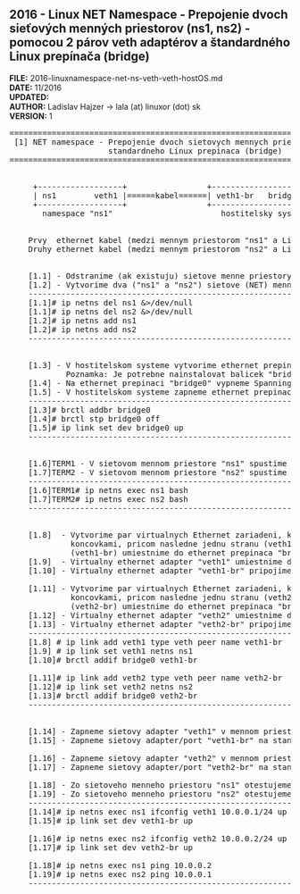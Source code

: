 ## 2016 - Linux NET Namespace - Prepojenie dvoch sieťových menných priestorov (ns1, ns2) - pomocou 2 párov veth adaptérov a štandardného Linux prepínača (bridge)


**FILE:** 2016-linuxnamespace-net-ns-veth-veth-hostOS.md  
**DATE:** 11/2016  
**UPDATED:**  
**AUTHOR:** Ladislav Hajzer -> lala (at) linuxor (dot) sk  
**VERSION:** 1


<pre>
======================================================================================================================
 [1] NET namespace - Prepojenie dvoch sietovych mennych priestorov (ns1, ns2) - pomocou 2 parov veth adapterov a 
                     standardneho Linux prepinaca (bridge)
======================================================================================================================


     +------------------+                 +-------------------------------+                 +------------------+
     | ns1        veth1 |======kabel======| veth1-br   bridge0   veth2-br |======kabel======| veth2        ns2 |
     +------------------+                 +-------------------------------+                 +------------------+
       namespace "ns1"                       hostitelsky system (bridge)                       namespace "ns2"


    Prvy  ethernet kabel (medzi mennym priestorom "ns1" a Linuxovym prepinacom "bridge0"): veth1====veth1-br
    Druhy ethernet kabel (medzi mennym priestorom "ns2" a Linuxovym prepinacom "bridge0"): veth2====veth2-br


    [1.1] - Odstranime (ak existuju) sietove menne priestory "ns1" a "ns2".
    [1.2] - Vytvorime dva ("ns1" a "ns2") sietove (NET) menne priestory.
    ----------------------------------------------------------------------------------------------------------------
    [1.1]# ip netns del ns1 &>/dev/null
    [1.1]# ip netns del ns2 &>/dev/null
    [1.2]# ip netns add ns1
    [1.2]# ip netns add ns2
    ----------------------------------------------------------------------------------------------------------------


    [1.3] - V hostitelskom systeme vytvorime ethernet prepinac/bridge s menom "bridge0".
            Poznamka: Je potrebne nainstalovat balicek "bridge-utils" sluziaci na administraciu Linux prepinaca/bridge.
    [1.4] - Na ethernet prepinaci "bridge0" vypneme Spanning Tree Protokol (STP).
    [1.5] - V hostitelskom systeme zapneme ethernet prepinac "bridge0".
    ----------------------------------------------------------------------------------------------------------------
    [1.3]# brctl addbr bridge0
    [1.4]# brctl stp bridge0 off
    [1.5]# ip link set dev bridge0 up
    ----------------------------------------------------------------------------------------------------------------


    [1.6]TERM1 - V sietovom mennom priestore "ns1" spustime (exec) prikaz "bash".
    [1.7]TERM2 - V sietovom mennom priestore "ns2" spustime (exec) prikaz "bash".
    ----------------------------------------------------------------------------------------------------------------
    [1.6]TERM1# ip netns exec ns1 bash
    [1.7]TERM2# ip netns exec ns2 bash
    ----------------------------------------------------------------------------------------------------------------


    [1.8]  - Vytvorime par virtualnych Ethernet zariadeni, ktore budu predstavovat sietovy kabel s dvoma RJ45 
             koncovkami, pricom nasledne jednu stranu (veth1) umiestnime do menneho priestoru "ns1" a druhu stranu 
             (veth1-br) umiestnime do ethernet prepinaca "bridge0".
    [1.9]  - Virtualny ethernet adapter "veth1" umiestnime do sietoveho menneho priestoru "ns1".
    [1.10] - Virtualny ethernet adapter "veth1-br" pripojime do ethernet prepinaca "bridge0".

    [1.11] - Vytvorime par virtualnych Ethernet zariadeni, ktore budu predstavovat sietovy kabel s dvoma RJ45 
             koncovkami, pricom nasledne jednu stranu (veth2) umiestnime do menneho priestoru "ns2" a druhu stranu 
             (veth2-br) umiestnime do ethernet prepinaca "bridge0".
    [1.12] - Virtualny ethernet adapter "veth2" umiestnime do sietoveho menneho priestoru "ns2".
    [1.13] - Virtualny ethernet adapter "veth2-br" pripojime do ethernet prepinaca "bridge0".
    ----------------------------------------------------------------------------------------------------------------
    [1.8] # ip link add veth1 type veth peer name veth1-br
    [1.9] # ip link set veth1 netns ns1
    [1.10]# brctl addif bridge0 veth1-br

    [1.11]# ip link add veth2 type veth peer name veth2-br
    [1.12]# ip link set veth2 netns ns2
    [1.13]# brctl addif bridge0 veth2-br
    ----------------------------------------------------------------------------------------------------------------


    [1.14] - Zapneme sietovy adapter "veth1" v mennom priestore "ns1" a nastavime na nom IP adresu "10.0.0.1".
    [1.15] - Zapneme sietovy adapter/port "veth1-br" na standardnom Linux prepinaci "bridge0".

    [1.16] - Zapneme sietovy adapter "veth2" v mennom priestore "ns2" a nastavime na nom IP adresu "10.0.0.2".
    [1.17] - Zapneme sietovy adapter/port "veth2-br" na standardnom Linux prepinaci "bridge0".

    [1.18] - Zo sietoveho menneho priestoru "ns1" otestujeme sietovu komunikaciu so sietovym mennym priestorom "ns2".
    [1.19] - Zo sietoveho menneho priestoru "ns2" otestujeme sietovu komunikaciu so sietovym mennym priestorom "ns1".
    ----------------------------------------------------------------------------------------------------------------
    [1.14]# ip netns exec ns1 ifconfig veth1 10.0.0.1/24 up
    [1.15]# ip link set dev veth1-br up

    [1.16]# ip netns exec ns2 ifconfig veth2 10.0.0.2/24 up
    [1.17]# ip link set dev veth2-br up

    [1.18]# ip netns exec ns1 ping 10.0.0.2
    [1.19]# ip netns exec ns2 ping 10.0.0.1
    ----------------------------------------------------------------------------------------------------------------
</pre>